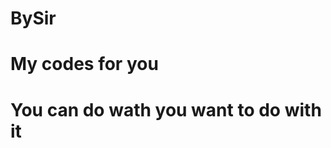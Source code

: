 BySir
=====
My codes for you
================
You can do wath you want to do with it
======================================
